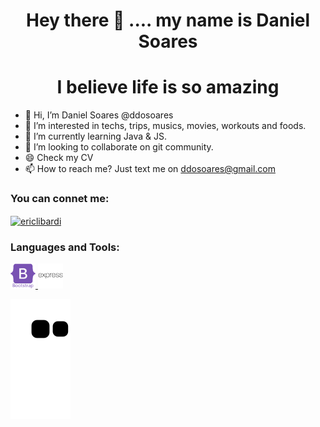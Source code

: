 <h1 align="center">Hey there 👋 .... my name is Daniel Soares</h1>

<h1 align="center">I believe life is so amazing</h1>

- 👋 Hi, I’m Daniel Soares @ddosoares
- 👀 I’m interested in techs, trips, musics, movies, workouts and foods.
- 🌱 I’m currently learning Java & JS.
- 💞️ I’m looking to collaborate on git community.
- 😄 Check my CV
- 📫 How to reach me? Just text me on ddosoares@gmail.com

<h3 align="left">You can connet me:</h3>
<p align="left">
  <a href="https://linkedin.com/in/daniel-dosoares" target="blank"><img align="center" src="https://raw.githubusercontent.com/rahuldkjain/github-profile-readme-generator/master/src/images/icons/Social/linked-in-alt.svg" alt="ericlibardi" height="30" width="40" /></a>

<h3 align="left">Languages and Tools:</h3>

<p align="left"> <a href="https://getbootstrap.com" target="_blank" rel="noreferrer"> <img src="https://raw.githubusercontent.com/devicons/devicon/master/icons/bootstrap/bootstrap-plain-wordmark.svg" alt="bootstrap" width="40" height="40"/> </a> <a href="https://expressjs.com" target="_blank" rel="noreferrer"> <img src="https://raw.githubusercontent.com/devicons/devicon/master/icons/express/express-original-wordmark.svg" alt="express" width="40" height="40"/> </a
  

</p>

![Snake animation](https://github.com/rafaballerini/rafaballerini/blob/output/github-contribution-grid-snake.svg)

<!---
ddosoares/ddosoares is a ✨ special ✨ repository because its `README.md` (this file) appears on your GitHub profile.
You can click the Preview link to take a look at your changes.
--->



